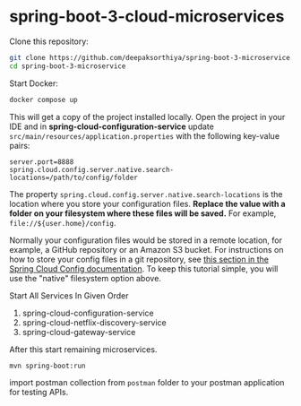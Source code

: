 # spring-boot-3-cloud-microservices

Clone this repository:

```bash
git clone https://github.com/deepaksorthiya/spring-boot-3-microservice.git
cd spring-boot-3-microservice
```

Start Docker:

```bash
docker compose up
```

This will get a copy of the project installed locally. Open the project in your IDE and in **spring-cloud-configuration-service** update `src/main/resources/application.properties` with the following key-value pairs:

```properties
server.port=8888
spring.cloud.config.server.native.search-locations=/path/to/config/folder
```

The property `spring.cloud.config.server.native.search-locations` is the location where you store your configuration files. **Replace the value with a folder on your filesystem where these files will be saved.** For example, `file://${user.home}/config`.

Normally your configuration files would be stored in a remote location, for example, a GitHub repository or an Amazon S3 bucket. For instructions on how to store your config files in a git repository, see [this section in the Spring Cloud Config documentation](https://cloud.spring.io/spring-cloud-config/reference/html/#_git_backend). To keep this tutorial simple, you will use the "native" filesystem option above.

Start All Services In Given Order
1. spring-cloud-configuration-service
2. spring-cloud-netflix-discovery-service
3. spring-cloud-gateway-service

After this start remaining microservices.
```bash
mvn spring-boot:run
```

import postman collection from `postman` folder to your postman application for testing APIs. 